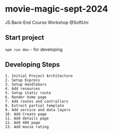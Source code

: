 # movie-magic-sept-2024
JS Back-End Course Workshop @SoftUni

## Start project
`npm run dev` - for developing

## Developing Steps
    1. Initial Project Architecture
    2. Setup Express
    3. Setup Handlebars
    4. Add resources
    5. Setup static route
    6. Render home page
    7. Add routes and controllers
    8. Extract partial template
    9. Add service and data layers
    10. Add Create page
    11. Add details page
    12. Add 404 page
    13. Add movie rating